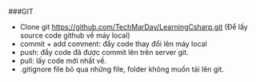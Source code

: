 ###GIT

- Clone git https://github.com/TechMarDay/LearningCsharp.git (Để lấy source code github về máy local)
- commit + add comment: đẩy code thay đổi lên máy local
- push: đẩy code đã được commit lên trên server git.
- pull: lấy code mới nhất về.
- .gitignore file bỏ qua những file, folder không muốn tải lên git.